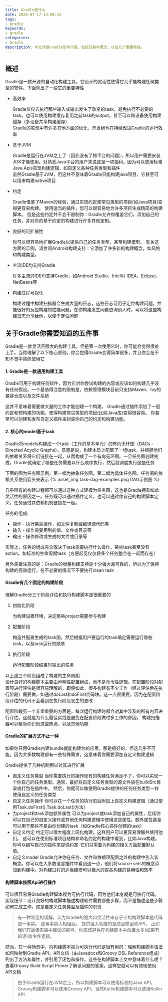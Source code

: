```yaml
---
title: Gradle是什么
date: 2020-07-17 14:00:31
tags:
- gradle
keywords:
- gradle
categories:
- Gradle
description: 本文对做Gradle简单介绍，包括其基本概念，以及几个重要特性。
---
```

## 概述
Gradle是一款开源的自动化构建工具，它设计的灵活性使得它几乎能构建任何类型的软件。下面列出了一些它的重要特性    
* 高效率

    Gradle仅仅去执行那些输入或输出发生了改变的task，避免执行不必要的task。也可以使用构建缓存复用之前task的output，甚至可以跨设备使用构建缓存（多设备共享构建缓存）    
    Gradle的实现中有许多其他方面的优化，开发组也在持续改进Gradle的运行效率
* 基于JVM
    
    Gradle是运行在JVM之上了（因此没有了跨平台的问题），所以用户需要安装JDK才能使用。对熟悉Java平台的用户来说这是一项福利，因为可以使用标准Java Apis实现构建逻辑，如自定义各种任务类型和插件    
    虽然Gradle基于JVM，但这并不意味着Gradle只能构建java项目，它甚至可以用来构建native项目
* 约定

    Gradle借鉴了Maven的经验，通过实现约定使常见类型的项目(如Java项目)变得更容易构建。 使用适当的插件，您可以很容易地为许多项目生成精简的构建脚本。 但是这些约定并不会不限制你：Gradle允许你覆盖它们，添加自己的任务，并对你的基于约定的构建进行许多其他定制。
* 良好的可扩展性

    你可以很容易地扩展Gradle以提供自己的任务类型，甚至构建模型。 有关这方面的示例，请参阅Android构建支持：它添加了许多新的构建概念，如风格和构建类型。
* 主流IDE均支持Gradle

    许多主流的IDE均支持Gradle，如Android Studio，IntelliJ IDEA，Eclipse，NetBeans等
* 构建过程可视化

    构建过程中构建扫描器会生成大量的日志，这些日志可用于定位构建问题。并能很好的反应构建的性能问题。在你构建发生问题咨询别人时，可以将这些构建日志分享给他，以便于定位问题

## 关于Gradle你需要知道的五件事

Gradle是一款灵活且强大的构建工具，但是第一次使用它时，你可能会觉得很难上手。当你理解了以下核心原则，你会觉得Gradle变得简单很多，并且你会在不知不觉中熟练使用它

#### 1. Gradle是一款通用构建工具
Gradle可用于构建任何软件，因为它对你尝试构建的内容或应该如何构建几乎没有任何假设。一个最值得注意的限制是，依赖管理模块目前只支持Maven、Ivy的兼容仓库以及文件系统    

这并不意味着需要做大量的工作才能创建一个构建。 Gradle通过插件添加了一层约定和预构建的功能，使得构建常见类型的项目(比如Java库)变得很容易。 你甚至可以创建和发布自定义插件来封装你自己的约定和构建功能。

#### 2. 核心的model基于task
Gradle将models构建成一个task（工作的基本单元）的有向无环图（DAGs - Directed Acyclic Graphs）。意思是说，构建本质上配置了一组task，并根据他们的依赖关系将它们链接在一起，从而构成了一个有向无环图。一旦任务图创建完成，Gradle就确定了哪些任务需要以什么顺序执行，然后就调度执行这些任务

下面的图为任务图示例，第一幅为抽象任务图，第二幅为具体任务图。任务间的依赖关系使用箭头来表示
{% asset_img task-dag-examples.png DAG示例图 %}

几乎所有的构建过程都可以通过这种方式建模为任务图，这也是Gradle拥有如此灵活性的原因之一。任务既可以通过插件定义，也可以通过你自己的构建脚本定义，任务通过其依赖机制链接在一起。

任务的组成:
* 操作 - 执行某些操作，如文件复制或编译源代码等
* 输入 - 操作需要用到的值、文件或目录等
* 输出 - 操作修改或生成的文件或目录等

实际上，任务的组成完全取决于task需要执行什么操作。某些task甚至没有action，如标准的生命周期task（方便起见仅仅将多个任务整合在一起而存在）

另外需要注意的是：Gradle的增量构建支持是十分强大且可靠的，所以为了保持构建的高效运行，在不必要的情况下不要执行clean task

#### Gradle有几个固定的构建阶段
理解Gradle分三个阶段评估和执行构建脚本是很重要的
1. 初始化阶段
   
   为构建设置环境，决定那些project需要参与构建
2. 配置阶段
   
   构造并配置生成的task图，然后根据用户要运行的task确定需要运行哪些task，以及task运行的顺序
3. 执行阶段

   运行配置阶段结束时输出的任务

以上这三个阶段组成了构建的生命周期    
设计良好的构建脚本主要由声明性配置组成，而不是命令性逻辑。在配置阶段对配置项进行评估是很容易理解的。即便如此，很多构建有不少工作（经过评估后在执行阶段）需要做，如通过doLast和doFirst代码块。这一点很重要，因为在配置阶段评估的代码不会看到在执行阶段发生的更改   

配置阶段另一个非常重要的方面是，每次运行构建时都会对其中涉及的所有内容进行评估。这就是为什么最佳实践是避免在配置阶段做过多工作的原因， 构建扫描器可以帮助你识别这些热点，以及其他功能

#### Gradle的扩展方式不止一种
如果你只用Gradle内建bundle就能构建你的应用，那是极好的，但这几乎不可能。因为大多数构建都有一些特殊需求，这意味着你需要添加自定义构建逻辑  

Gradle提供了几种机制用以对其进行扩展
* 自定义任务类型
  当你需要执行的操作现有的构建任务满足不了，你可以实现一个你自己的任务类型。通常，最好将自定义任务类型的源文件放在buildSrc目录或打包在插件中。 然后，你就可以像使用Gradle提供的任何任务类型一样使用自定义的任务类型
* 自定义任务操作
  你可以在一个任务的执行前后附加上自定义构建逻辑（通过使用Task.doFirst(),Task.doLast()方法）
* 为project和task添加额外属性
  可以为project或task添加自己的属性，后续你可以在自己的自定义操作或其他任何构建逻辑中使用这些属性。额外属性甚至可以用于那些不是由你创建的task（如Gradle核心插件创建的task）
* 自定义约定
  约定可以很大程度上简化构建，这样用户可以更容易理解并使用他们。 这可以在使用标准项目结构和命名约定的构建中看到，比如Java构建。 你可以编写自己的插件来提供约定-它们只需要为构建的相关方面配置默认值。
* 自定义model
  Gradle允许你在任务、文件和依赖项配置之外的构建中引入新概念。你可以在大多数语言插件中看到这一点，他们将source sets的概念添加到构建中。对构建过程的适当建模可以极大的提高构建的易用性和效率

#### 构建脚本按照Api进行操作
可以很容易将Gradle构建脚本视为可执行代码，因为他们本身就是可执行代码。实现细节：设计良好的构建脚本描述构建软件需要哪些步骤，而不是描述这些步骤如何完成工作，这是自定义任务类型及插件的职责

> 有一种常见的误解，认为Gradle的强大和灵活性来自于它的构建脚本是代码这一事实。 这与事实大相径庭。 提供强大功能的是底层模型和API。 正如我们在最佳实践中建议的那样，你应该避免在构建脚本中放置太多(如果有的话)命令性逻辑。

然而，在一种场景中，将构建脚本视为可执行代码是很有用的：理解构建脚本语法如何映射到Gradle API。API文档（由Javadocs和Groovy DSL Reference组成）列出了方法和属性，并引用了闭包和操作。这些在构建脚本上文中意味着什么呢？查看Groovy Build Script Primer了解该问题的答案，这样您就可以有效地使用API文档

> 由于Gradle运行在JVM之上，所以构建脚本可以使用标准的Java API。Groovy构建脚本可以使用Groovy API，当然Kotlin构建脚本可以使用Kotlin API